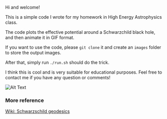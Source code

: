 Hi and welcome!

This is a simple code I wrote for my homework in High Energy Astrophysics class.

The code plots the effective potential around a Schwarzchild black hole, and then animate it in GIF format.

If you want to use the code, please ```git clone``` it and create an ```images``` folder to store the output images.

After that, simply run ```./run.sh``` should do the trick.

I think this is cool and is very suitable for educational purposes.
Feel free to contact me if you have any question or comments!

![Alt Text](https://github.com/CFP106020008/BH_Veff/blob/main/Veff.gif)

### More reference
[Wiki: Schwarzschild geodesics](https://en.wikipedia.org/wiki/Schwarzschild_geodesics)


